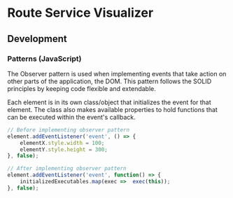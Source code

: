# Route Service Visualizer

## Development

### Patterns (JavaScript)

The Observer pattern is used when implementing events that take action on other parts of the application, the DOM. This pattern follows the SOLID principles by keeping code flexible and extendable.

Each element is in its own class/object that initializes the event for that element. The class also makes available properties to hold functions that can be executed within the event's callback.

```javascript
// Before implementing observer pattern
element.addEventListener('event', () => {
    elementX.style.width = 100;
    elementY.style.height = 300;
}, false);

// After implementing observer pattern
element.addEventListener('event', function() => {
    initializedExecutables.map(exec =>  exec(this));
}, false);
```

